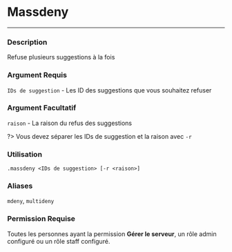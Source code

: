 # Massdeny
---
### Description
Refuse plusieurs suggestions à la fois
### Argument Requis
`IDs de suggestion` - Les ID des suggestions que vous souhaitez refuser
### Argument Facultatif
`raison` - La raison du refus des suggestions

?> Vous devez séparer les IDs de suggestion et la raison avec `-r`
### Utilisation
```
.massdeny <IDs de suggestion> [-r <raison>]
```
### Aliases
`mdeny`, `multideny`
### Permission Requise
Toutes les personnes ayant la permission **Gérer le serveur**, un rôle admin configuré ou un rôle staff configuré.
